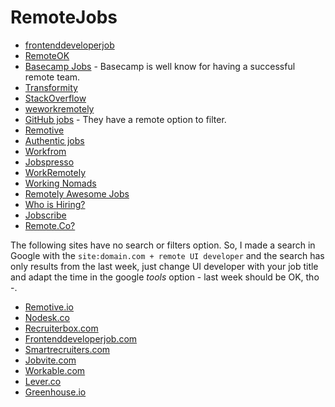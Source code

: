 # RemoteJobs
- [frontenddeveloperjob](http://frontenddeveloperjob.com/)
- [RemoteOK](https://remoteok.io)
- [Basecamp Jobs](https://basecamp.com/jobs) - Basecamp is well know for having a successful remote team.
- [Transformity](https://www.transformify.org)
- [StackOverflow](https://stackoverflow.com/jobs?allowsremote=True)
- [weworkremotely](https://weworkremotely.com)
- [GitHub jobs](https://jobs.github.com/positions?description=&location=remote) - They have a remote option to filter.
- [Remotive](http://jobs.remotive.io/)
- [Authentic jobs](https://authenticjobs.com/#remote=true)
- [Workfrom](http://www.workfrom.co)
- [Jobspresso](https://jobspresso.co/)
- [WorkRemotely](https://workremotely.io/)
- [Working Nomads](https://www.workingnomads.co/jobs)
- [Remotely Awesome Jobs](https://www.remotelyawesomejobs.com/)
- [Who is Hiring?](https://whoishiring.io)
- [Jobscribe](http://jobscribe.com/)
- [Remote.Co?](https://remote.co/)

The following sites have no search or filters option. So, I made a search in Google with the `site:domain.com + remote UI developer` and the search has only results from the last week, just change UI developer with your job title and adapt the time in the google *tools* option - last week should be OK, tho -.

- [Remotive.io](https://www.google.es/search?q=site:remotive.io+%2B+remote+ui+developer&safe=off&source=lnt&tbs=qdr:m&sa=X&ved=0ahUKEwjT8P2LovPaAhULuRQKHf1MAqEQpwUIIA&biw=1920&bih=949)
- [Nodesk.co](https://www.google.es/search?q=site:nodesk.co+%2B+remote+ui+developer&safe=off&source=lnt&tbs=qdr:w&sa=X&ved=0ahUKEwiVobiMoI_cAhWLuBQKHbgNBtsQpwUIIA&biw=1920&bih=947)
- [Recruiterbox.com](https://www.google.es/search?q=site:recruiterbox.com+%2B+remote+ui+developer&safe=off&source=lnt&tbs=qdr:w&sa=X&ved=0ahUKEwjkwNqxoI_cAhWF7xQKHbVzDQIQpwUIIA&biw=1920&bih=947)
- [Frontenddeveloperjob.com](https://www.google.es/search?q=site:frontenddeveloperjob.com+%2B+remote+ui+developer&safe=off&source=lnt&tbs=qdr:w&sa=X&ved=0ahUKEwims5PBoI_cAhVLthQKHZy_BzAQpwUIIA&biw=1920&bih=947)
- [Smartrecruiters.com](https://www.google.es/search?q=site:.smartrecruiters.com+%2B+remote+ui+developer&safe=off&source=lnt&tbs=qdr:w&sa=X&ved=0ahUKEwjHhtivkvPaAhWB1xQKHYcjD24QpwUIIA&biw=1920&bih=949)
- [Jobvite.com](https://www.google.es/search?q=site:jobvite.com+%2B+remote+ui+developer&safe=off&source=lnt&tbs=qdr:w&sa=X&ved=0ahUKEwj75fPuoI_cAhXSERQKHdseB48QpwUIIA&biw=1920&bih=947)
- [Workable.com](https://www.google.es/search?q=site:workable.com+%2B+remote+ui+developer&safe=off&source=lnt&tbs=qdr:w&sa=X&ved=0ahUKEwjwkfL8oI_cAhUEthQKHRvDA6MQpwUIIA&biw=1920&bih=947)
- [Lever.co](https://www.google.es/search?q=site:lever.co+%2B+remote+ui+developer&safe=off&source=lnt&tbs=qdr:w&sa=X&ved=0ahUKEwiPnJONoY_cAhUHnRQKHd6GBdcQpwUIIA&biw=1920&bih=947)
- [Greenhouse.io](https://www.google.es/search?q=site:greenhouse.io+%2B+remote+ui+developer&safe=off&source=lnt&tbs=qdr:w&sa=X&ved=0ahUKEwijv5qdoY_cAhWBShQKHU4UDbYQpwUIIA&biw=1920&bih=947)